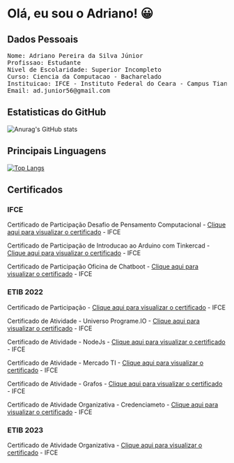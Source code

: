 # Olá, eu sou o Adriano! 😀

## Dados Pessoais
<pre>
Nome: Adriano Pereira da Silva Júnior
Profissao: Estudante
Nivel de Escolaridade: Superior Incompleto
Curso: Ciencia da Computacao - Bacharelado
Instituicao: IFCE - Instituto Federal do Ceara - Campus Tiangua
Email: ad.junior56@gmail.com
</pre>

## Estatisticas do GitHub

![Anurag's GitHub stats](https://github-readme-stats.vercel.app/api?username=Adriano-Jr-IFCE&show_icons=true&theme=dark)

## Principais Linguagens

[![Top Langs](https://github-readme-stats.vercel.app/api/top-langs/?username=Adriano-Jr-IFCE&layout=compact&theme=dark)](https://github.com/anuraghazra/github-readme-stats)

## Certificados

### IFCE

Certificado de Participação Desafio de Pensamento Computacional - <a href="https://github.com/Adriano-JR-IFCE/Certificados/blob/main/Aulas%20com%20carga%20extra/%5BCERTIFICADO%5D%20Desafio%20de%20Pensamento%20Computacional%20-%2027_08_2022%20-%20Adriano%20Pereira%20da%20Silva%20J%C3%BAnior%20.pdf">Clique aqui para visualizar o certificado</a> - IFCE<br>

Certificado de Participação de Introducao ao Arduino com Tinkercad - <a href="https://github.com/Adriano-JR-IFCE/Certificados/blob/main/Aulas%20com%20carga%20extra/%5BCERTIFICADO%5D%20Introducao%20ao%20Arduino%20com%20Tinkercad%20-%2010_09_2022%20-%20Adriano%20Pereira%20da%20Silva%20J%C3%BAnior.pdf">Clique aqui para visualizar o certificado</a> - IFCE<br>

Certificado de Participação Oficina de Chatboot - <a href="https://github.com/Adriano-JR-IFCE/Certificados/blob/main/Aulas%20com%20carga%20extra/%5BCERTIFICADO%5D%20Oficina%20de%20Chatboot%20-%2010_09_2022%20-%20Adriano%20Pereira%20da%20Silva%20J%C3%BAnior.pdf">Clique aqui para visualizar o certificado</a> - IFCE<br>

### ETIB 2022
Certificado de Participação - <a href="https://github.com/Adriano-JR-IFCE/Certificados/blob/main/Etib%202022%20v-7/%5BCERTIFICADO%5D%20evento%20Etib%20-%2011_2022%20-%20Adriano%20Pereira%20da%20Silva%20J%C3%BAnior.pdf">Clique aqui para visualizar o certificado</a> - IFCE<br>

Certificado de Atividade - Universo Programe.IO - <a href="https://github.com/Adriano-JR-IFCE/Certificados/blob/main/Etib%202022%20v-7/%5BCERTIFICADO%5D%20Etib%20ProgrameIO%20-%2011_2022%20-%20Adriano%20Pereira%20da%20Silva%20J%C3%BAnior.pdf">Clique aqui para visualizar o certificado</a> - IFCE<br>

Certificado de Atividade - NodeJs - <a href="https://github.com/Adriano-JR-IFCE/Certificados/blob/main/Etib%202022%20v-7/%5BCERTIFICADO%5D%20Etib%20Nodejs%20-%2011_2022%20-%20Adriano%20Pereira%20da%20Silva%20J%C3%BAnior.pdf">Clique aqui para visualizar o certificado</a> - IFCE<br>

Certificado de Atividade - Mercado TI - <a href="https://github.com/Adriano-JR-IFCE/Certificados/blob/main/Etib%202022%20v-7/%5BCERTIFICADO%5D%20Etib%20Mercado%20TI%20-%2011_2022%20-%20Adriano%20Pereira%20da%20Silva%20J%C3%BAnior.pdf">Clique aqui para visualizar o certificado</a> - IFCE<br>

Certificado de Atividade - Grafos - <a href="https://github.com/Adriano-JR-IFCE/Certificados/blob/main/Etib%202022%20v-7/%5BCERTIFICADO%5D%20Etib%20Grafos%20-%2011_2022%20-%20Adriano%20Pereira%20da%20Silva%20J%C3%BAnior.pdf">Clique aqui para visualizar o certificado</a> - IFCE<br>

Certificado de Atividade Organizativa - Credenciameto - <a href="https://github.com/Adriano-JR-IFCE/Certificados/blob/main/Etib%202022%20v-7/%5BCERTIFICADO%5D%20Etib%20Credenciamento%20-%2011_2022%20-%20Adriano%20Pereira%20da%20Silva%20J%C3%BAnior.pdf">Clique aqui para visualizar o certificado</a> - IFCE<br>

### ETIB 2023
Certificado de Atividade Organizativa - <a href="https://github.com/Adriano-JR-IFCE/Certificados/blob/main/Etib%202023%20v-8/%5BCERTIFICADO%5D%20Organizador%20Etib%20-%2010_2023%20-%20Adriano%20Pereira%20da%20Silva%20J%C3%BAnior.pdf">Clique aqui para visualizar o certificado</a> - IFCE<br>